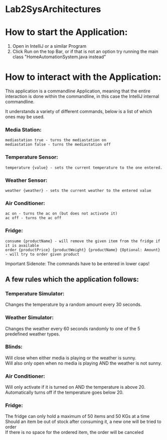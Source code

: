 # Lab2SysArchitectures

# How to start the Application:
1. Open in IntelliJ or a similar Program
2. Click Run on the top Bar, or if that is not an option try running the main class "HomeAutomationSystem.java instead"

# How to interact with the Application:
This application is a commandline Application, meaning that the entire interaction is done within the commandline, in this case the IntelliJ internal commandline.

It understands a variety of different commands, below is a list of which ones may be used.

### Media Station:
    mediastation true - turns the mediastation on
    mediastation false - turns the mediastation off

### Temperature Sensor:
    temperature {value} - sets the current temperature to the one entered.

### Weather Sensor:
    weather {weather} - sets the current weather to the entered value

### Air Conditioner:
    ac on - turns the ac on (but does not activate it)
    ac off - turns the ac off

### Fridge:
    consume {productName} - will remove the given item from the fridge if it is available
    order {productPrice} {productWeight} {productName} {Optional: Amount} - will try to order given product

Important Sidenote: The commands have to be entered in lower caps!

## A few rules which the application follows:

### Temperature Simulator:
Changes the temperature by a random amount every 30 seconds.

### Weather Simulator:
Changes the weather every 60 seconds randomly to one of the 5 predefined weather types.

### Blinds:
Will close when either media is playing or the weather is sunny. <br>
Will also only open when no media is playing AND the weather is not sunny.

### Air Conditioner:
Will only activate if it is turned on AND the temperature is above 20. <br>
Automatically turns off if the temperature goes below 20.

### Fridge:
The fridge can only hold a maximum of 50 items and 50 KGs at a time <br>
Should an item be out of stock after consuming it, a new one will be tried to order <br>
If there is no space for the ordered item, the order will be canceled